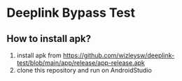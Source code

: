 # Deeplink Bypass Test

## How to install apk?
1. install apk from https://github.com/wizleysw/deeplink-test/blob/main/app/release/app-release.apk
2. clone this repository and run on AndroidStudio

## 
